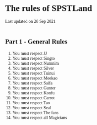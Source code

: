 <style> @font-face { font-family: chirp; src: url(gt-america.ttf); } * { font-family: chirp; } </style>

# **The rules of SPSTLand**
Last updated on 28 Sep 2021 <br> <br>

## Part 1 - **General Rules**
1. You must respect JJ
2. You must respect Singto
3. You must respect Numnim
4. You must respect Silver
5. You must respect Tuinui
6. You must respect Meekao
7. You must respect Saifa
8. You must respect Gunter
9. You must respect Konfu
10. You must respect Carrot
11. You must respect Tao
12. You must respect Seal
13. You must respect The fans
14. You must respect all Magicians
